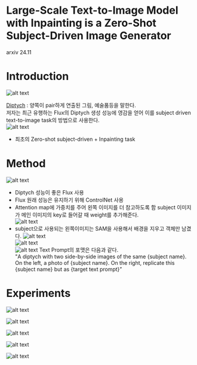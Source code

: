Large-Scale Text-to-Image Model with Inpainting is a Zero-Shot Subject-Driven Image Generator
===
arxiv 24.11

# Introduction
![alt text](image.png)  

[Diptych](https://en.wikipedia.org/wiki/Diptych) : 양쪽이 pair하게 연출된 그림, 예술품등을 말한다.  
저자는 최근 유행하는 Flux의 Diptych 생성 성능에 영감을 얻어 이를 subject driven text-to-image task의 방법으로 사용한다.  
![alt text](image-1.png)  

* 최초의 Zero-shot subject-driven + Inpainting task

# Method
![alt text](image-2.png)  
* Diptych 성능이 좋은 Flux 사용
* Flux 원래 성능은 유지하기 위해 ControlNet 사용
* Attention map에 가중치를 주어 왼쪽 이미지를 더 참고하도록 함
    subject 이미지가 메인 이미지의 key로 들어갈 때 weight를 추가해준다.  
    ![alt text](image-6.png)
* subject으로 사용되는 왼쪽이미지는 SAM을 사용해서 배경을 지우고 객체만 남겼다.
    ![alt text](image-3.png)  
    ![alt text](image-4.png)  
    ![alt text](image-5.png)
Text Prompt의 포맷은 다음과 같다.  
"A diptych with two side-by-side images of the same {subject name}. On the left, a photo of {subject name}. On the right, replicate this {subject name} but as {target text prompt}”  

# Experiments
![alt text](image-7.png)

![alt text](image-8.png)

![alt text](image-9.png)

![alt text](image-10.png)

![alt text](image-11.png)